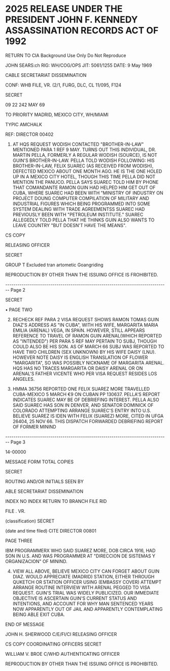 # 2025 RELEASE UNDER THE PRESIDENT JOHN F. KENNEDY ASSASSINATION RECORDS ACT OF 1992

RETURN TO CIA
Background Use Only
Do Not Reproduce

JOHN SEARS:ch
RIG: WH/COG/OPS
JIT: 5061/1255
DATE: 9 May 1969

CABLE SECRETARIAT DISSEMINATION

CONF: WHB FILE, VR. (2/1, FURG, DLC, CL 11/095, F124

SECRET

09 22 242 MAY 69

TO PRIORITY MADRID, MEXICO CITY, WH/MIAMI

TYPIC AMCHALK

REF: DIRECTOR 00402

1. AT HQS REQUEST WODISH CONTACTED "BROTHER-IN-LAW"
   MENTIONED PARA 1 REF 9 MAY. TURNS OUT THIS INDIVIDUAL,
   DR. MARTIN PELLA, FORMERLY A REGULAR WODISH (SOURCE), IS NOT GUIN'S BROTHER-IN-LAW. PELLA TOLD WODISH FOLLOWING: HIS BROTHER-IN-LAW, FELIX SUAREC (AS RECEIVED FROM WODISH), DEFECTED MEXICO ABOUT ONE MONTH AGO. HE IS THE ONE HOLED UP IN A MEXICO CITY HOTEL, THOUGH THIS TIME PELLA DID NOT MENTION THE PANUCO. PELLA SAYS SUAREC TOLD HIM BY PHONE THAT COMANDANTE RAMON GUIN HAD HELPED HIM GET OUT OF CUBA, WHERE SUAREC HAD BEEN WITH "MINISTRY OF INDUSTRY ON PROJECT DOUNG COMPUTER COMPILATION OF MILITARY AND INDUSTRIAL FIGURES WHICH BEING PROGRAMMED INTO SOME SYSTEM DEALING WITH TRADE AGREEMENTSS SUAREC HAD PREVIOUSLY BEEN WITH "PETROLEUM INSTITUTE." SUAREC ALLEGEDLY TOLD PELLA THAT HE THINKS GUIN ALSO WANTS TO LEAVE COUNTRY "BUT DOESN'T HAVE THE MEANS".

CS COPY

RELEASING OFFICER

SECRET

GROUP T
Excluded tran artometic
Goangriding

REPRODUCTION BY OTHER THAN THE ISSUING OFFICE IS FROHIBITED.


-------------------------------------------------------------------------------- Page 2

SECRET

• PAGE TWO

2. RECHECK REF PARA 2 VISA REQUEST SHOWS RAMON TOMAS GUIN DIAZ'S ADDRESS AS "IN CUBA", WITH HIS WIFE, MARGARITA MARIA EMILIA (ARENAL) VEGA, IN SPAIN. HOWEVER, STILL APPEARS REFERENCE TO TRAVEL OF RAMON GUIN ARENAL(WHICH REPORTED AS "INTENDED") PER PARA 5 REF MAY PERTAIN TO SUBJ, THOUGH COULD ALSO BE HIS SON. AS OF MARCH 66 SUBJ WAS REPORTED TO HAVE TWO CHILDREN (SEX UNKNOWN) BY HIS WIFE DAISY (LNU). HOWEVER NOTE DAISY IS ENGLISH TRANSLATION OF FLOWER "MARGARITA", SO WAS POSSIBLY NICKNAME OF MARGARITA ARENAL. HQS HAS NO TRACES MARGARITA OR DAISY ARENAL OR ON ARENAL'S FATHER VICENTE WHO PER VISA REQUEST RESIDES LOS ANGELES.

3. HMMA 36756 REPORTED ONE FELIX SUAREZ MORE TRAVELLED CUBA-MEXICO 5 MARCH €9 ON CUBAN PP 130637. PELLA'S REPORT INDICATES SUAREC MAY BE OF DEBRIEFING INTEREST. PELLA ALSO SAID SUAREC HAS SON IN DENVER, AND SENATOR DOMINICK OF COLORADO ATTEMPTING ARRANGE SUAREC'S ENTRY INTO U.S. BELIEVE SUAREZ IS IDEN WITH FELIX (SUAREZ) MORE, CITED IN UFGA 26404, 25 NOV 66. THIS DISPATCH FORWARDED DEBRIEFING REPORT OF FORMER MININD


-------------------------------------------------------------------------------- Page 3

14-00000

MESSAGE FORM
TOTAL COPIES

SECRET

ROUTING AND/OR INITIALS SEEN BY

ABLE SECRETARIAT DISSEMINATION

INDEX NO INDEX RETURN TO BRANCH FILE RID

FILE . VR.

(classification)
SECRET

(date and time filed)
CITE DIRECTOR 00801

PAGE THREE

IBM PROGRAMMERX WHO SAID SUAREZ MORE, DOB CIRCA 1916, HAD
SON IN U.S. AND WAS PROGRAMMER AT "DIRECCION DE SISTEMAS Y
ORGANIZACION" OF MININD.

4. VIEW ALL ABOVE, BELIEVE MEXICO CITY CAN FORGET ABOUT
   GUIN DIAZ. WOULD APPRECIATE (MADRID) STATION, EITHER THROUGH
   QUKETCH OR STATION OFFICER USING (EMBASSY COVER) ATTEMPT ARRANGE
   ROUTINE INTERVIEW WITH ARENAL PEGGED TO VISA REQUEST. GUIN'S
   TRIAL WAS WIDELY PUBLICIZED. OUR IMMEDIATE OBJECTIVE IS
   ASCERTAIN GUIN'S CURRENT STATUS AND INTENTIONS, AND ACCOUNT
   FOR WHY MAN SENTENCED YEARS NOW APPARENTLY OUT OF JAIL
   AND APPARENTLY CONTEMPLATING BEING ABLE EXIT CUBA.

END OF MESSAGE

JOHN H. SHERWOOD
C/E/FI/CI
RELEASING OFFICER

CS COPY
COORDINATING OFFICERS
SECRET

WILLIAM V. BROE
C/WHD
AUTHENTICATING
OFFICER

REPRODUCTION BY OTHER THAN THE ISSUING OFFICE IS PROHIBITED.
